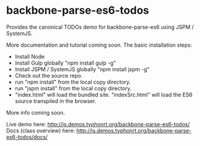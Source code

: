 # backbone-parse-es6-todos
Provides the canonical TODOs demo for backbone-parse-es6 using JSPM / SystemJS.

More documentation and tutorial coming soon. The basic installation steps:
- Install Node
- Install Gulp globally "npm install gulp -g"
- Install JSPM / SystemJS globally "npm install jspm -g"
- Check out the source repo.
- run "npm install" from the local copy directory.
- run "jspm install" from the local copy directory.
- "index.html" will load the bundled site. "indexSrc.html" will load the ES6 source transpiled in the browser.

More info coming soon. 

Live demo here: http://js.demos.typhonrt.org/backbone-parse-es6-todos/
Docs (class overview) here: http://js.demos.typhonrt.org/backbone-parse-es6-todos/docs/
